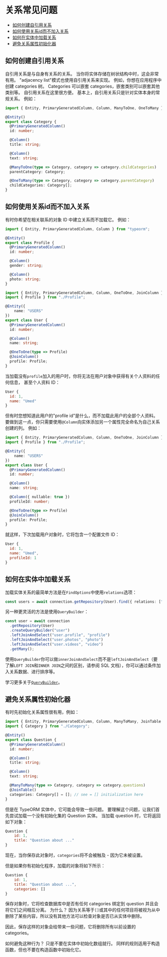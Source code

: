 # 关系常见问题

  * [如何创建自引用关系](#如何创建自引用关系)
  * [如何使用关系id而不加入关系](#如何使用关系id而不加入关系)
  * [如何在实体中加载关系](#如何在实体中加载关系)
  * [避免关系属性初始化器](#避免关系属性初始化器)

## 如何创建自引用关系

自引用关系是与自身有关系的关系。
当你将实体存储在树状结构中时，这会非常有用。
"adjacency list"模式也使用自引用关系来实现。
例如，你想在应用程序中创建 categories 树。
Categories 可以嵌套 categories，嵌套类别可以嵌套其他类别等。
自引用关系在这里很方便。
基本上，自引用关系只是针对实体本身的常规关系。
例如：

```typescript
import { Entity, PrimaryGeneratedColumn, Column, ManyToOne, OneToMany } from "typeorm";

@Entity()
export class Category {
  @PrimaryGeneratedColumn()
  id: number;

  @Column()
  title: string;

  @Column()
  text: string;

  @ManyToOne(type => Category, category => category.childCategories)
  parentCategory: Category;

  @OneToMany(type => Category, category => category.parentCategory)
  childCategories: Category[];
}
```

## 如何使用关系id而不加入关系

有时你希望在相关联系的对象 ID 中建立关系而不加载它。
例如：

```typescript
import { Entity, PrimaryGeneratedColumn, Column } from "typeorm";

@Entity()
export class Profile {
  @PrimaryGeneratedColumn()
  id: number;

  @Column()
  gender: string;

  @Column()
  photo: string;
}
```

```typescript
import { Entity, PrimaryGeneratedColumn, Column, OneToOne, JoinColumn } from "typeorm";
import { Profile } from "./Profile";

@Entity({
    name: "USERS"
})
export class User {
  @PrimaryGeneratedColumn()
  id: number;

  @Column()
  name: string;

  @OneToOne(type => Profile)
  @JoinColumn()
  profile: Profile;
}
```

当加载没有`profile`加入的用户时，你将无法在用户对象中获得有关个人资料的任何信息，
甚至个人资料 ID：

```javascript
User {
  id: 1,
  name: "Umed"
}
```

但有时您想知道此用户的"profile id"是什么，而不加载此用户的全部个人资料。
要做到这一点，你只需要使用`@Column`向实体添加另一个属性完全命名为自己关系创建的列。
例如：

```typescript
import { Entity, PrimaryGeneratedColumn, Column, OneToOne, JoinColumn } from "typeorm";
import { Profile } from "./Profile";

@Entity({
    name: "USERS"
})
export class User {
  @PrimaryGeneratedColumn()
  id: number;

  @Column()
  name: string;

  @Column({ nullable: true })
  profileId: number;

  @OneToOne(type => Profile)
  @JoinColumn()
  profile: Profile;
}
```

就这样，下次加载用户对象时，它将包含一个配置文件 ID：

```javascript
User {
  id: 1,
  name: "Umed",
  profileId: 1
}
```

## 如何在实体中加载关系

加载实体关系的最简单方法是在`FindOptions`中使用`relations`选项：

```typescript
const users = await connection.getRepository(User).find({ relations: ["profile", "photos", "videos"] });
```

另一种更灵活的方法是使用`QueryBuilder`：

```typescript
const user = await connection
  .getRepository(User)
  .createQueryBuilder("user")
  .leftJoinAndSelect("user.profile", "profile")
  .leftJoinAndSelect("user.photos", "photo")
  .leftJoinAndSelect("user.videos", "video")
  .getMany();
```

使用`QueryBuilder`你可以做`innerJoinAndSelect`而不是`leftJoinAndSelect`（要了解`LEFT JOIN`和`INNER JOIN`之间的区别，请参阅 SQL 文档），你可以通过条件加入关系数据、进行排序等。

学习更多关于[`QueryBuilder`](select-query-builder.md)。

## 避免关系属性初始化器

有时先初始化关系属性很有用，例如：

```typescript
import { Entity, PrimaryGeneratedColumn, Column, ManyToMany, JoinTable } from "typeorm";
import { Category } from "./Category";

@Entity()
export class Question {
  @PrimaryGeneratedColumn()
  id: number;

  @Column()
  title: string;

  @Column()
  text: string;

  @ManyToMany(type => Category, category => category.questions)
  @JoinTable()
  categories: Category[] = []; // see = [] initialization here
}
```

但是在 TypeORM 实体中，它可能会导致一些问题。
要理解这个问题，让我们首先尝试加载一个没有初始化集的 Question 实体。
当加载 question 时，它将返回如下对象：

```javascript
Question {
    id: 1,
    title: "Question about ..."
}
```

现在，当你保存此对象时，`categories`将不会被触及 - 因为它未被设置。

但是如果你有初始化程序，加载的对象将如下所示：

```javascript
Question {
    id: 1,
    title: "Question about ...",
    categories: []
}
```

保存对象时，它将检查数据库中是否有任何 categories 绑定到 question 并且会将它们之间相互分离。 为什么？ 因为关系等于`[]`或其中的任何项目将被视为从中删除了某些内容，所以没有其他方法可以检查对象是否已从实体中删除。

因此，保存这样的对象会给带来一些问题，它将删除所有以前设置的 categories。

如何避免这种行为？ 只是不要在实体中初始化数组就行。
同样的规则适用于构造函数，但也不要在构造函数中初始化它。

